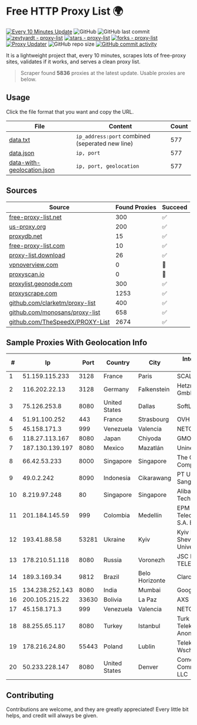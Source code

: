 
# Free HTTP Proxy List 🌍

[![Every 10 Minutes Update](https://github.com/mertguvencli/http-proxy-list/actions/workflows/main.yml/badge.svg?branch=main)](https://github.com/mertguvencli/http-proxy-list/actions/workflows/main.yml)
![GitHub](https://img.shields.io/github/license/mertguvencli/http-proxy-list)
![GitHub last commit](https://img.shields.io/github/last-commit/mertguvencli/http-proxy-list)
[![zevtyardt - proxy-list](https://img.shields.io/static/v1?label=zevtyardt&message=proxy-list&color=blue&logo=github)](https://github.com/zevtyardt/proxy-list "Go to GitHub repo")
[![stars - proxy-list](https://img.shields.io/github/stars/zevtyardt/proxy-list?style=social)](https://github.com/zevtyardt/proxy-list)
[![forks - proxy-list](https://img.shields.io/github/forks/zevtyardt/proxy-list?style=social)](https://github.com/zevtyardt/proxy-list)
[![Proxy Updater](https://github.com/zevtyardt/proxy-list/workflows/Proxy%20Updater/badge.svg)](https://github.com/zevtyardt/proxy-list/actions?query=workflow:"Proxy+Updater")
![GitHub repo size](https://img.shields.io/github/repo-size/zevtyardt/proxy-list)
[![GitHub commit activity](https://img.shields.io/github/commit-activity/m/zevtyardt/proxy-list?logo=commits)](https://github.com/zevtyardt/proxy-list/commits/main)

It is a lightweight project that, every 10 minutes, scrapes lots of free-proxy sites, validates if it works, and serves a clean proxy list.

> Scraper found **5836** proxies at the latest update. Usable proxies are below.

## Usage

Click the file format that you want and copy the URL.

|File|Content|Count|
|----|-------|-----|
|[data.txt](https://raw.githubusercontent.com/mertguvencli/http-proxy-list/main/proxy-list/data.txt)|`ip_address:port` combined (seperated new line)|577|
|[data.json](https://raw.githubusercontent.com/mertguvencli/http-proxy-list/main/proxy-list/data.json)|`ip, port`|577|
|[data-with-geolocation.json](https://raw.githubusercontent.com/mertguvencli/http-proxy-list/main/proxy-list/data-with-geolocation.json)|`ip, port, geolocation`|577|

## Sources

|Source|Found Proxies|Succeed|
|------|-------------|-------|
|[free-proxy-list.net](https://free-proxy-list.net)|300|✅|
|[us-proxy.org](https://www.us-proxy.org)|200|✅|
|[proxydb.net](http://proxydb.net)|15|✅|
|[free-proxy-list.com](https://free-proxy-list.com/?page=&port=&type%5B%5D=http&type%5B%5D=https&up_time=0&search=Search)|10|✅|
|[proxy-list.download](https://www.proxy-list.download/HTTP)|26|✅|
|[vpnoverview.com](https://vpnoverview.com/privacy/anonymous-browsing/free-proxy-servers)|0|🚫|
|[proxyscan.io](https://www.proxyscan.io)|0|🚫|
|[proxylist.geonode.com](https://proxylist.geonode.com/api/proxy-list?limit=300&page=1&sort_by=lastChecked&sort_type=desc&protocols=http,https)|300|✅|
|[proxyscrape.com](https://api.proxyscrape.com/v2/?request=displayproxies&protocol=http&timeout=10000&country=all&ssl=all&anonymity=all)|1253|✅|
|[github.com/clarketm/proxy-list](https://raw.githubusercontent.com/clarketm/proxy-list/master/proxy-list-raw.txt)|400|✅|
|[github.com/monosans/proxy-list](https://raw.githubusercontent.com/monosans/proxy-list/main/proxies/http.txt)|658|✅|
|[github.com/TheSpeedX/PROXY-List](https://raw.githubusercontent.com/TheSpeedX/PROXY-List/master/http.txt)|2674|✅|


## Sample Proxies With Geolocation Info

|#|Ip|Port|Country|City|Internet Service Provider|
|-|--|----|-------|----|-------------------------|
|1|51.159.115.233|3128|France|Paris|SCALEWAY|
|2|116.202.22.13|3128|Germany|Falkenstein|Hetzner Online GmbH|
|3|75.126.253.8|8080|United States|Dallas|SoftLayer|
|4|51.91.100.252|443|France|Strasbourg|OVH SAS|
|5|45.158.171.3|999|Venezuela|Valencia|NETCOM PLUS, C.A|
|6|118.27.113.167|8080|Japan|Chiyoda|GMO Internet, Inc.|
|7|187.130.139.197|8080|Mexico|Mazatlán|Uninet S.A. de C.V.|
|8|66.42.53.233|8000|Singapore|Singapore|The Constant Company|
|9|49.0.2.242|8090|Indonesia|Cikarawang|PT Usaha Adi Sanggoro|
|10|8.219.97.248|80|Singapore|Singapore|Alibaba (US) Technology Co., Ltd.|
|11|201.184.145.59|999|Colombia|Medellín|EPM Telecomunicaciones S.A. E.S.P.|
|12|193.41.88.58|53281|Ukraine|Kyiv|Kyiv National Taras Shevchenko University|
|13|178.210.51.118|8080|Russia|Voronezh|JSC KVANT-TELEKOM|
|14|189.3.169.34|9812|Brazil|Belo Horizonte|Claro S.A.|
|15|134.238.252.143|8080|India|Mumbai|Google LLC|
|16|200.105.215.22|33630|Bolivia|La Paz|AXS Bolivia S. A.|
|17|45.158.171.3|999|Venezuela|Valencia|NETCOM PLUS, C.A|
|18|88.255.65.117|8080|Turkey|Istanbul|Turk Telekomunikasyon Anonim Sirketi|
|19|178.216.24.80|55443|Poland|Lublin|Telekomunikacja Wschod sp. z o.o.|
|20|50.233.228.147|8080|United States|Denver|Comcast Cable Communications, LLC|



## Contributing

Contributions are welcome, and they are greatly appreciated! Every
little bit helps, and credit will always be given.

